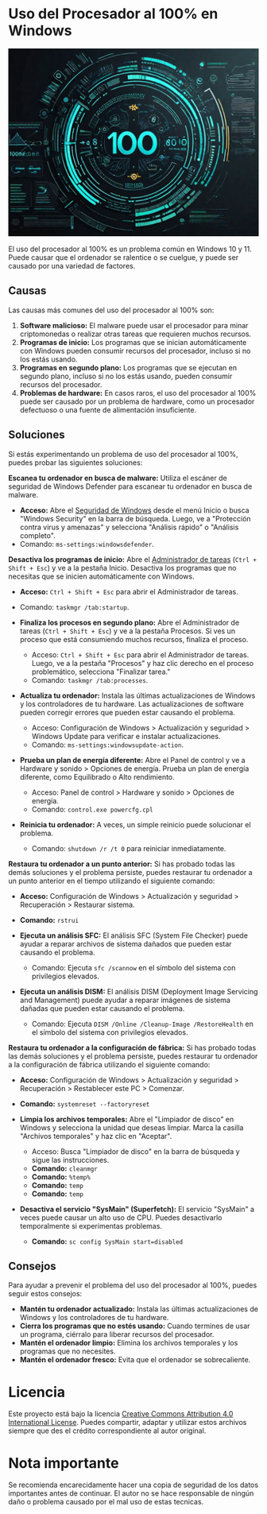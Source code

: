 # Uso del Procesador al 100% en Windows

![imagen](foto.jpg)

El uso del procesador al 100% es un problema común en Windows 10 y 11. Puede causar que el ordenador se ralentice o se cuelgue, y puede ser causado por una variedad de factores.

## Causas

Las causas más comunes del uso del procesador al 100% son:

1. **Software malicioso:** El malware puede usar el procesador para minar criptomonedas o realizar otras tareas que requieren muchos recursos.
2. **Programas de inicio:** Los programas que se inician automáticamente con Windows pueden consumir recursos del procesador, incluso si no los estás usando.
3. **Programas en segundo plano:** Los programas que se ejecutan en segundo plano, incluso si no los estás usando, pueden consumir recursos del procesador.
4. **Problemas de hardware:** En casos raros, el uso del procesador al 100% puede ser causado por un problema de hardware, como un procesador defectuoso o una fuente de alimentación insuficiente.

## Soluciones

Si estás experimentando un problema de uso del procesador al 100%, puedes probar las siguientes soluciones:

**Escanea tu ordenador en busca de malware:** Utiliza el escáner de seguridad de Windows Defender para escanear tu ordenador en busca de malware.
  - **Acceso:** Abre el [Seguridad de Windows](windowsdefender://) desde el menú Inicio o busca "Windows Security" en la barra de búsqueda. Luego, ve a "Protección contra virus y amenazas" y selecciona "Análisis rápido" o "Análisis completo".
  - Comando: `ms-settings:windowsdefender`.

**Desactiva los programas de inicio:** Abre el [Administrador de tareas](taskmgr://) (`Ctrl + Shift + Esc`) y ve a la pestaña Inicio. Desactiva los programas que no necesitas que se inicien automáticamente con Windows.
  - **Acceso:** `Ctrl + Shift + Esc` para abrir el Administrador de tareas.
  - Comando: `taskmgr /tab:startup`.

- **Finaliza los procesos en segundo plano:** Abre el Administrador de tareas (`Ctrl + Shift + Esc`) y ve a la pestaña Procesos. Si ves un proceso que está consumiendo muchos recursos, finaliza el proceso.
  - Acceso: `Ctrl + Shift + Esc` para abrir el Administrador de tareas. Luego, ve a la pestaña "Procesos" y haz clic derecho en el proceso problemático, selecciona "Finalizar tarea."
  - Comando: `taskmgr /tab:processes`.

- **Actualiza tu ordenador:** Instala las últimas actualizaciones de Windows y los controladores de tu hardware. Las actualizaciones de software pueden corregir errores que pueden estar causando el problema.
  - Acceso: Configuración de Windows > Actualización y seguridad > Windows Update para verificar e instalar actualizaciones.
  - Comando: `ms-settings:windowsupdate-action`.

- **Prueba un plan de energía diferente:** Abre el Panel de control y ve a Hardware y sonido > Opciones de energía. Prueba un plan de energía diferente, como Equilibrado o Alto rendimiento.
  - Acceso: Panel de control > Hardware y sonido > Opciones de energía.
  - Comando: `control.exe powercfg.cpl`

- **Reinicia tu ordenador:** A veces, un simple reinicio puede solucionar el problema.
  - Comando: `shutdown /r /t 0` para reiniciar inmediatamente.

**Restaura tu ordenador a un punto anterior:** Si has probado todas las demás soluciones y el problema persiste, puedes restaurar tu ordenador a un punto anterior en el tiempo utilizando el siguiente comando:
  - **Acceso:** Configuración de Windows > Actualización y seguridad > Recuperación > Restaurar sistema.
  - **Comando:** `rstrui`

- **Ejecuta un análisis SFC:** El análisis SFC (System File Checker) puede ayudar a reparar archivos de sistema dañados que pueden estar causando el problema.
  - Comando: Ejecuta `sfc /scannow` en el símbolo del sistema con privilegios elevados.

- **Ejecuta un análisis DISM:** El análisis DISM (Deployment Image Servicing and Management) puede ayudar a reparar imágenes de sistema dañadas que pueden estar causando el problema.
  - Comando: Ejecuta `DISM /Online /Cleanup-Image /RestoreHealth` en el símbolo del sistema con privilegios elevados.

**Restaura tu ordenador a la configuración de fábrica:** Si has probado todas las demás soluciones y el problema persiste, puedes restaurar tu ordenador a la configuración de fábrica utilizando el siguiente comando:
  - **Acceso:** Configuración de Windows > Actualización y seguridad > Recuperación > Restablecer este PC > Comenzar.
  - **Comando:** `systemreset --factoryreset`

- **Limpia los archivos temporales:** Abre el "Limpiador de disco" en Windows y selecciona la unidad que deseas limpiar. Marca la casilla "Archivos temporales" y haz clic en "Aceptar".
  - Acceso: Busca "Limpiador de disco" en la barra de búsqueda y sigue las instrucciones.
  - **Comando:** `cleanmgr`
  - **Comando:** `%temp%`
  - **Comando:** `temp`
  - **Comando:** `temp`

- **Desactiva el servicio "SysMain" (Superfetch):** El servicio "SysMain" a veces puede causar un alto uso de CPU. Puedes desactivarlo temporalmente si experimentas problemas.
  - **Comando:** `sc config SysMain start=disabled`

## Consejos

Para ayudar a prevenir el problema del uso del procesador al 100%, puedes seguir estos consejos:

- **Mantén tu ordenador actualizado:** Instala las últimas actualizaciones de Windows y los controladores de tu hardware.
- **Cierra los programas que no estés usando:** Cuando termines de usar un programa, ciérralo para liberar recursos del procesador.
- **Mantén el ordenador limpio:** Elimina los archivos temporales y los programas que no necesites.
- **Mantén el ordenador fresco:** Evita que el ordenador se sobrecaliente.

# Licencia
Este proyecto está bajo la licencia [Creative Commons Attribution 4.0 International License](https://creativecommons.org/licenses/by/4.0/). Puedes compartir, adaptar y utilizar estos archivos siempre que des el crédito correspondiente al autor original.

# Nota importante
Se recomienda encarecidamente hacer una copia de seguridad de los datos importantes antes de continuar. El autor no se hace responsable de ningún daño o problema causado por el mal uso de estas tecnicas.
